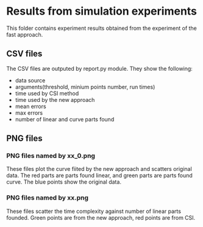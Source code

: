 # Results from simulation experiments
This folder contains experiment results obtained from the experiment of the fast approach.
## CSV files
The CSV files are outputed by report.py module. They show the following: 
- data source 
- arguments(threshold, minium points number, run times) 
- time used by CSI method 
- time used by the new approach 
- mean errors 
- max errors 
- number of linear and curve parts found

## PNG files
### PNG files named by xx_0.png
These files plot the curve fiited by the new approach and scatters original data. 
The red parts are parts found linear, and green parts are parts found curve. 
The blue points show the original data.

### PNG files named by xx.png
These files scatter the time complexity against number of linear parts founded. 
Green points are from the new approach, red points are from CSI. 
